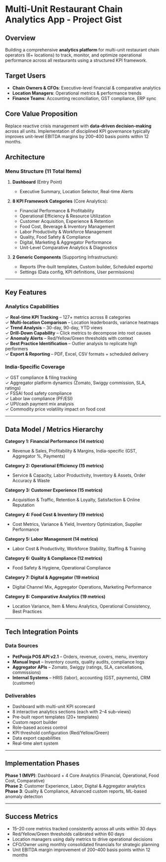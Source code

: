 # Multi-Unit Restaurant Chain Analytics App - Project Gist

## Overview
Building a comprehensive **analytics platform** for multi-unit restaurant chain operators (6+ locations) to track, monitor, and optimize operational performance across all restaurants using a structured KPI framework.

## Target Users
- **Chain Owners & CFOs**: Executive-level financial & comparative analytics
- **Location Managers**: Operational metrics & performance trends
- **Finance Teams**: Accounting reconciliation, GST compliance, ERP sync

## Core Value Proposition
Replace reactive crisis management with **data-driven decision-making** across all units. Implementation of disciplined KPI governance typically improves unit-level EBITDA margins by 200–400 basis points within 12 months.

## Architecture

### Menu Structure (11 Total Items)
1. **Dashboard** (Entry Point)
   - Executive Summary, Location Selector, Real-time Alerts

2. **8 KPI Framework Categories** (Core Analytics):
   - Financial Performance & Profitability
   - Operational Efficiency & Resource Utilization
   - Customer Acquisition, Experience & Retention
   - Food Cost, Beverage & Inventory Management
   - Labor Productivity & Workforce Management
   - Quality, Food Safety & Compliance
   - Digital, Marketing & Aggregator Performance
   - Unit-Level Comparative Analytics & Diagnostics

3. **2 Generic Components** (Supporting Infrastructure):
   - Reports (Pre-built templates, Custom builder, Scheduled exports)
   - Settings (Data config, KPI definitions, User permissions)

---

## Key Features

### Analytics Capabilities
✓ **Real-time KPI Tracking** – 127+ metrics across 8 categories  
✓ **Multi-location Comparison** – Location leaderboards, variance heatmaps  
✓ **Trend Analysis** – 30-day, 90-day, YTD views  
✓ **Drill-Down Capability** – Click metrics to decompose into root causes  
✓ **Anomaly Alerts** – Red/Yellow/Green thresholds with context  
✓ **Best Practice Identification** – Outlier analysis to replicate high performers  
✓ **Export & Reporting** – PDF, Excel, CSV formats + scheduled delivery  

### India-Specific Coverage
✓ GST compliance & filing tracking  
✓ Aggregator platform dynamics (Zomato, Swiggy commission, SLA, ratings)  
✓ FSSAI food safety compliance  
✓ Labor law compliance (PF/ESI)  
✓ UPI/cash payment mix analysis  
✓ Commodity price volatility impact on food cost  

---

## Data Model / Metrics Hierarchy

**Category 1: Financial Performance (14 metrics)**
- Revenue & Sales, Profitability & Margins, India-specific (GST, Aggregator %, Payments)

**Category 2: Operational Efficiency (15 metrics)**
- Service & Capacity, Labor Productivity, Inventory & Assets, Order Accuracy & Waste

**Category 3: Customer Experience (15 metrics)**
- Acquisition & Traffic, Retention & Loyalty, Satisfaction & Online Reputation

**Category 4: Food Cost & Inventory (19 metrics)**
- Cost Metrics, Variance & Yield, Inventory Optimization, Supplier Performance

**Category 5: Labor Management (14 metrics)**
- Labor Cost & Productivity, Workforce Stability, Staffing & Training

**Category 6: Quality & Compliance (12 metrics)**
- Food Safety & Hygiene, Operational Compliance

**Category 7: Digital & Aggregator (19 metrics)**
- Digital Channel Mix, Aggregator Operations, Marketing Performance

**Category 8: Comparative Analytics (19 metrics)**
- Location Variance, Item & Menu Analytics, Operational Consistency, Best Practices

---

## Tech Integration Points

### Data Sources
- **PetPooja POS API v2.1** – Orders, revenue, covers, menu, inventory
- **Manual Input** – Inventory counts, quality audits, compliance logs
- **Aggregator APIs** – Zomato, Swiggy (ratings, SLA, cancellations, commissions)
- **Internal Systems** – HRIS (labor), accounting (GST, payments), CRM (customer)

### Deliverables
- Dashboard with multi-unit KPI scorecard
- 8 interactive analytics sections (each with 2–4 sub-views)
- Pre-built report templates (20+ templates)
- Custom report builder
- Role-based access control
- KPI threshold configuration (Red/Yellow/Green)
- Data export capabilities
- Real-time alert system

---

## Implementation Phases

**Phase 1 (MVP)**: Dashboard + 4 Core Analytics (Financial, Operational, Food Cost, Comparative)  
**Phase 2**: Customer Experience, Labor, Digital & Aggregator analytics  
**Phase 3**: Quality & Compliance, Advanced custom reports, ML-based anomaly detection  

---

## Success Metrics
- 15–20 core metrics tracked consistently across all units within 30 days
- Red/Yellow/Green thresholds calibrated within 60 days
- Location managers using daily metrics to drive operational decisions
- CFO/Owner using monthly consolidated financials for strategic planning
- Unit EBITDA margin improvement of 200–400 basis points within 12 months
